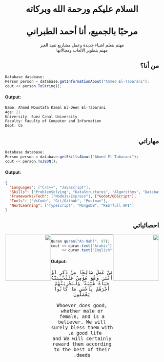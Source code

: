 <div dir = rtl>

<span dir = rtl align = "center">
  
# السلام عليكم ورحمة الله وبركاته 
# مرحبًا بالجميع، أنا أحمد الطبراني

مهتم بتعلم اشياء جديدة وعمل مشاريع تفيد الغير  
مهتم بتطوير الالعاب ومجالاتها

</span>

## من أنا؟

<div dir = ltr>
  
```js
Database database;
Person person = database.getInformationAbout("Ahmed El-Tabarani");
cout << person.ToString();
```
#### Output:
```swift
Name: Ahmed Moustafa Kamal El-Deen El-Tabarani
Age: 21
University: Suez Canal University
Faculty: Faculty of Computer and Information
Dept: CS
```
</div>

## مهاراتي

<div dir = ltr>
  
```js
Database database;
Person person = database.getSkillsAbout("Ahmed El-Tabarani");
cout << person.ToJSON();
```
#### Output:
```json
{
  "Languages": ["C/C++", "Javascript"],
  "Skills": ["ProblemSolving", "DataStructures", "Algorithms", "Databases"],
  "Frameworks/Tech": ["NodeJs/Express"], ["Godot/GDScript"],
  "Tools": ["VsCode", "Git/Github", "Postman"],
  "NextLearning": ["Typescript", "MongoDB", "RESTfull API"]
}
```
</div>

## احصائياتي 

<a href="https://github.com/AhmedElTabarani">
  <img height="150em" style="float: left" src="https://github-readme-stats-eight-theta.vercel.app/api/top-langs/?username=AhmedElTabarani&theme=react&layout=compact"/>
  <img height="150em" style="float: right" src="https://github-readme-stats.vercel.app/api?username=AhmedElTabarani&show_icons=true&theme=react&include_all_commits=true"/>
</a>

---

<div dir = ltr>
  
```js
Quran quran("An-Nahl", 97);
cout << quran.text("Arabic")  <<"\n\n"
     << quran.text("English") <<'\n';
```
#### Output:

</div>

<div align = "center" style="font-size:18px">
  
```
مَنْ عَمِلَ صَالِحًا مِنْ ذَكَرٍ أَوْ أُنْثَىٰ وَهُوَ مُؤْمِنٌ فَلَنُحْيِيَنَّهُ حَيَاةً طَيِّبَةً ۖ وَلَنَجْزِيَنَّهُمْ أَجْرَهُمْ بِأَحْسَنِ مَا كَانُوا يَعْمَلُونَ

Whoever does good, whether male or female, and is a believer, We will surely bless them with a good life,  
and We will certainly reward them according to the best of their deeds.
```

</div>

</div>

